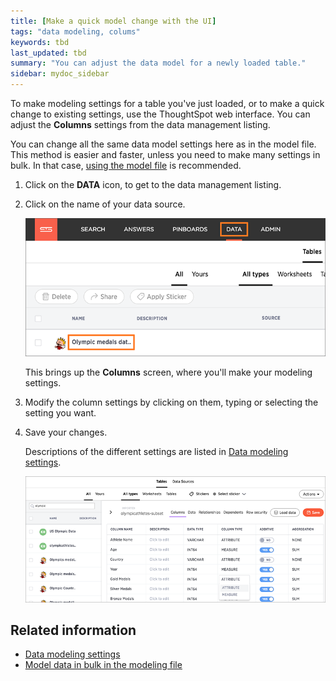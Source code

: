 ```yaml
---
title: [Make a quick model change with the UI]
tags: "data modeling, colums"
keywords: tbd
last_updated: tbd
summary: "You can adjust the data model for a newly loaded table."
sidebar: mydoc_sidebar
---
```

To make modeling settings for a table you've just loaded, or to make a quick change to existing settings, use the ThoughtSpot web interface. You can adjust the **Columns** settings from the data management listing.

You can change all the same data model settings here as in the model file. This method is easier and faster, unless you need to make many settings in bulk. In that case, [using the model file](edit_model_file.html#) is recommended.

1. Click on the **DATA** icon, to get to the data management listing.
2. Click on the name of your data source.

   ![](../../images/data_management_select_data_source.png "Select a data source")

    This brings up the **Columns** screen, where you'll make your modeling settings.

3. Modify the column settings by clicking on them, typing or selecting the setting you want.
4. Save your changes.

   Descriptions of the different settings are listed in [Data modeling settings](data_modeling_settings.html#).

   ![](../../images/modeling_columns_screen.png "Edit modeling settings in the Columns screen")


## Related information  

* [Data modeling settings](data_modeling_settings.html#)
* [Model data in bulk in the modeling file](edit_model_file.html#)
